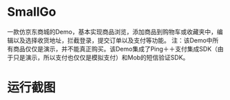 # SmallGo
一款仿京东商城的Demo，基本实现商品浏览，添加商品到购物车或收藏夹中，编辑以及选择收货地址，拦截登录，提交订单以及支付等功能。
注：该Demo中所有商品仅仅是演示，并不能真正购买。该Demo集成了Ping＋＋支付集成SDK（由于只是演示，所以支付也仅仅是模拟支付）和Mob的短信验证SDK。
# 运行截图
